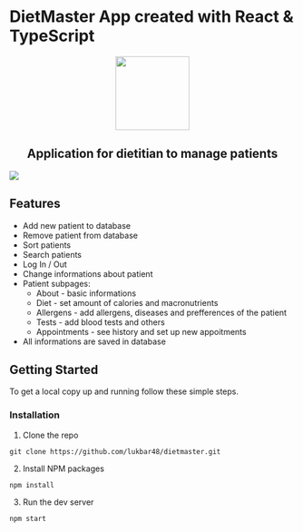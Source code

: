 # DietMaster App created with React & TypeScript
<p align="center">
<img align="center" margin='0 auto' height='130px' src="https://user-images.githubusercontent.com/29462078/145967869-50361473-c40e-4e5f-b7dd-ebcdbc282f39.png"></p>

<h2 align='center'>Application for dietitian to manage patients</h2>

<img align="center" src="https://user-images.githubusercontent.com/29462078/145969225-c23ac09c-835c-4ebd-bf85-4d0a7da0878a.png">


## Features
* Add new patient to database
* Remove patient from database
* Sort patients
* Search patients
* Log In / Out
* Change informations about patient
* Patient subpages:
  * About - basic informations
  * Diet - set amount of calories and macronutrients
  * Allergens - add allergens, diseases and prefferences of the patient
  * Tests - add blood tests and others
  * Appointments - see history and set up new appoitments
* All informations are saved in database

## Getting Started

To get a local copy up and running follow these simple steps.

### Installation
1. Clone the repo
```
git clone https://github.com/lukbar48/dietmaster.git
```
2. Install NPM packages
```
npm install
```
3. Run the dev server
```
npm start
```
